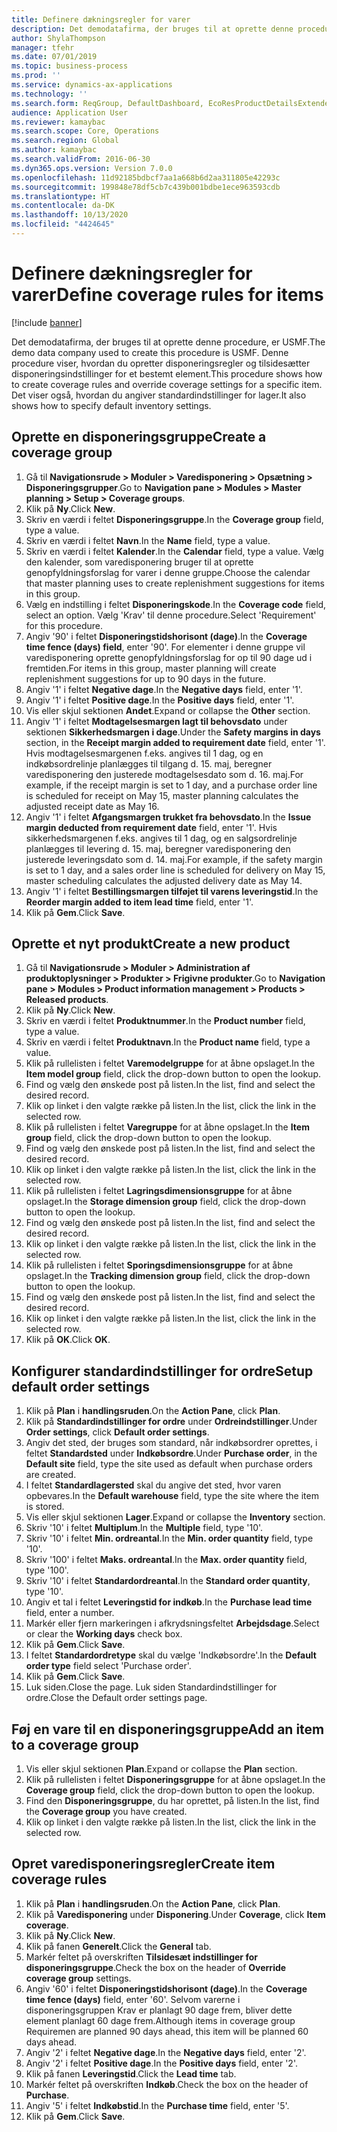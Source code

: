 ```yaml
---
title: Definere dækningsregler for varer
description: Det demodatafirma, der bruges til at oprette denne procedure, er USMF.
author: ShylaThompson
manager: tfehr
ms.date: 07/01/2019
ms.topic: business-process
ms.prod: ''
ms.service: dynamics-ax-applications
ms.technology: ''
ms.search.form: ReqGroup, DefaultDashboard, EcoResProductDetailsExtended, EcoResProductCreate, InventItemOrderSetup, ReqItemTable
audience: Application User
ms.reviewer: kamaybac
ms.search.scope: Core, Operations
ms.search.region: Global
ms.author: kamaybac
ms.search.validFrom: 2016-06-30
ms.dyn365.ops.version: Version 7.0.0
ms.openlocfilehash: 11d92185bdbcf7aa1a668b6d2aa311805e42293c
ms.sourcegitcommit: 199848e78df5cb7c439b001bdbe1ece963593cdb
ms.translationtype: HT
ms.contentlocale: da-DK
ms.lasthandoff: 10/13/2020
ms.locfileid: "4424645"
---
```

# <a name="define-coverage-rules-for-items"></a><span data-ttu-id="4e7a9-103">Definere dækningsregler for varer</span><span class="sxs-lookup"><span data-stu-id="4e7a9-103">Define coverage rules for items</span></span>

[!include [banner](../../includes/banner.md)]

<span data-ttu-id="4e7a9-104">Det demodatafirma, der bruges til at oprette denne procedure, er USMF.</span><span class="sxs-lookup"><span data-stu-id="4e7a9-104">The demo data company used to create this procedure is USMF.</span></span> <span data-ttu-id="4e7a9-105">Denne procedure viser, hvordan du opretter disponeringsregler og tilsidesætter disponeringsindstillinger for et bestemt element.</span><span class="sxs-lookup"><span data-stu-id="4e7a9-105">This procedure shows how to create coverage rules and override coverage settings for a specific item.</span></span> <span data-ttu-id="4e7a9-106">Det viser også, hvordan du angiver standardindstillinger for lager.</span><span class="sxs-lookup"><span data-stu-id="4e7a9-106">It also shows how to specify default inventory settings.</span></span>


## <a name="create-a-coverage-group"></a><span data-ttu-id="4e7a9-107">Oprette en disponeringsgruppe</span><span class="sxs-lookup"><span data-stu-id="4e7a9-107">Create a coverage group</span></span>
1. <span data-ttu-id="4e7a9-108">Gå til **Navigationsrude > Moduler > Varedisponering > Opsætning > Disponeringsgrupper**.</span><span class="sxs-lookup"><span data-stu-id="4e7a9-108">Go to **Navigation pane > Modules > Master planning > Setup > Coverage groups**.</span></span>
2. <span data-ttu-id="4e7a9-109">Klik på **Ny**.</span><span class="sxs-lookup"><span data-stu-id="4e7a9-109">Click **New**.</span></span>
3. <span data-ttu-id="4e7a9-110">Skriv en værdi i feltet **Disponeringsgruppe**.</span><span class="sxs-lookup"><span data-stu-id="4e7a9-110">In the **Coverage group** field, type a value.</span></span>
4. <span data-ttu-id="4e7a9-111">Skriv en værdi i feltet **Navn**.</span><span class="sxs-lookup"><span data-stu-id="4e7a9-111">In the **Name** field, type a value.</span></span>
5. <span data-ttu-id="4e7a9-112">Skriv en værdi i feltet **Kalender**.</span><span class="sxs-lookup"><span data-stu-id="4e7a9-112">In the **Calendar** field, type a value.</span></span> <span data-ttu-id="4e7a9-113">Vælg den kalender, som varedisponering bruger til at oprette genopfyldningsforslag for varer i denne gruppe.</span><span class="sxs-lookup"><span data-stu-id="4e7a9-113">Choose the calendar that master planning uses to create replenishment suggestions for items in this group.</span></span>  
6. <span data-ttu-id="4e7a9-114">Vælg en indstilling i feltet **Disponeringskode**.</span><span class="sxs-lookup"><span data-stu-id="4e7a9-114">In the **Coverage code** field, select an option.</span></span> <span data-ttu-id="4e7a9-115">Vælg 'Krav' til denne procedure.</span><span class="sxs-lookup"><span data-stu-id="4e7a9-115">Select 'Requirement' for this procedure.</span></span>  
7. <span data-ttu-id="4e7a9-116">Angiv '90' i feltet **Disponeringstidshorisont (dage)**.</span><span class="sxs-lookup"><span data-stu-id="4e7a9-116">In the **Coverage time fence (days) field**, enter '90'.</span></span> <span data-ttu-id="4e7a9-117">For elementer i denne gruppe vil varedisponering oprette genopfyldningsforslag for op til 90 dage ud i fremtiden.</span><span class="sxs-lookup"><span data-stu-id="4e7a9-117">For items in this group, master planning will create replenishment suggestions for up to 90 days in the future.</span></span>  
8. <span data-ttu-id="4e7a9-118">Angiv '1' i feltet **Negative dage**.</span><span class="sxs-lookup"><span data-stu-id="4e7a9-118">In the **Negative days** field, enter '1'.</span></span>
9. <span data-ttu-id="4e7a9-119">Angiv '1' i feltet **Positive dage**.</span><span class="sxs-lookup"><span data-stu-id="4e7a9-119">In the **Positive days** field, enter '1'.</span></span>
10. <span data-ttu-id="4e7a9-120">Vis eller skjul sektionen **Andet**.</span><span class="sxs-lookup"><span data-stu-id="4e7a9-120">Expand or collapse the **Other** section.</span></span>
11. <span data-ttu-id="4e7a9-121">Angiv '1' i feltet **Modtagelsesmargen lagt til behovsdato** under sektionen **Sikkerhedsmargen i dage**.</span><span class="sxs-lookup"><span data-stu-id="4e7a9-121">Under the **Safety margins in days** section, in the **Receipt margin added to requirement date** field, enter '1'.</span></span> <span data-ttu-id="4e7a9-122">Hvis modtagelsesmargenen f.eks. angives til 1 dag, og en indkøbsordrelinje planlægges til tilgang d. 15. maj, beregner varedisponering den justerede modtagelsesdato som d. 16. maj.</span><span class="sxs-lookup"><span data-stu-id="4e7a9-122">For example, if the receipt margin is set to 1 day, and a purchase order line is scheduled for receipt on May 15, master planning calculates the adjusted receipt date as May 16.</span></span>  
12. <span data-ttu-id="4e7a9-123">Angiv '1' i feltet **Afgangsmargen trukket fra behovsdato**.</span><span class="sxs-lookup"><span data-stu-id="4e7a9-123">In the **Issue margin deducted from requirement date** field, enter '1'.</span></span> <span data-ttu-id="4e7a9-124">Hvis sikkerhedsmargenen f.eks. angives til 1 dag, og en salgsordrelinje planlægges til levering d. 15. maj, beregner varedisponering den justerede leveringsdato som d. 14. maj.</span><span class="sxs-lookup"><span data-stu-id="4e7a9-124">For example, if the safety margin is set to 1 day, and a sales order line is scheduled for delivery on May 15, master scheduling calculates the adjusted delivery date as May 14.</span></span>  
13. <span data-ttu-id="4e7a9-125">Angiv '1' i feltet **Bestillingsmargen tilføjet til varens leveringstid**.</span><span class="sxs-lookup"><span data-stu-id="4e7a9-125">In the **Reorder margin added to item lead time** field, enter '1'.</span></span>
14. <span data-ttu-id="4e7a9-126">Klik på **Gem**.</span><span class="sxs-lookup"><span data-stu-id="4e7a9-126">Click **Save**.</span></span>

## <a name="create-a-new-product"></a><span data-ttu-id="4e7a9-127">Oprette et nyt produkt</span><span class="sxs-lookup"><span data-stu-id="4e7a9-127">Create a new product</span></span>
1. <span data-ttu-id="4e7a9-128">Gå til **Navigationsrude > Moduler > Administration af produktoplysninger > Produkter > Frigivne produkter**.</span><span class="sxs-lookup"><span data-stu-id="4e7a9-128">Go to **Navigation pane > Modules > Product information management > Products > Released products**.</span></span>
2. <span data-ttu-id="4e7a9-129">Klik på **Ny**.</span><span class="sxs-lookup"><span data-stu-id="4e7a9-129">Click **New**.</span></span>
3. <span data-ttu-id="4e7a9-130">Skriv en værdi i feltet **Produktnummer**.</span><span class="sxs-lookup"><span data-stu-id="4e7a9-130">In the **Product number** field, type a value.</span></span>
4. <span data-ttu-id="4e7a9-131">Skriv en værdi i feltet **Produktnavn**.</span><span class="sxs-lookup"><span data-stu-id="4e7a9-131">In the **Product name** field, type a value.</span></span>
5. <span data-ttu-id="4e7a9-132">Klik på rullelisten i feltet **Varemodelgruppe** for at åbne opslaget.</span><span class="sxs-lookup"><span data-stu-id="4e7a9-132">In the **Item model group** field, click the drop-down button to open the lookup.</span></span>
6. <span data-ttu-id="4e7a9-133">Find og vælg den ønskede post på listen.</span><span class="sxs-lookup"><span data-stu-id="4e7a9-133">In the list, find and select the desired record.</span></span>
7. <span data-ttu-id="4e7a9-134">Klik op linket i den valgte række på listen.</span><span class="sxs-lookup"><span data-stu-id="4e7a9-134">In the list, click the link in the selected row.</span></span>
8. <span data-ttu-id="4e7a9-135">Klik på rullelisten i feltet **Varegruppe** for at åbne opslaget.</span><span class="sxs-lookup"><span data-stu-id="4e7a9-135">In the **Item group** field, click the drop-down button to open the lookup.</span></span>
9. <span data-ttu-id="4e7a9-136">Find og vælg den ønskede post på listen.</span><span class="sxs-lookup"><span data-stu-id="4e7a9-136">In the list, find and select the desired record.</span></span>
10. <span data-ttu-id="4e7a9-137">Klik op linket i den valgte række på listen.</span><span class="sxs-lookup"><span data-stu-id="4e7a9-137">In the list, click the link in the selected row.</span></span>
11. <span data-ttu-id="4e7a9-138">Klik på rullelisten i feltet **Lagringsdimensionsgruppe** for at åbne opslaget.</span><span class="sxs-lookup"><span data-stu-id="4e7a9-138">In the **Storage dimension group** field, click the drop-down button to open the lookup.</span></span>
12. <span data-ttu-id="4e7a9-139">Find og vælg den ønskede post på listen.</span><span class="sxs-lookup"><span data-stu-id="4e7a9-139">In the list, find and select the desired record.</span></span>
13. <span data-ttu-id="4e7a9-140">Klik op linket i den valgte række på listen.</span><span class="sxs-lookup"><span data-stu-id="4e7a9-140">In the list, click the link in the selected row.</span></span>
14. <span data-ttu-id="4e7a9-141">Klik på rullelisten i feltet **Sporingsdimensionsgruppe** for at åbne opslaget.</span><span class="sxs-lookup"><span data-stu-id="4e7a9-141">In the **Tracking dimension group** field, click the drop-down button to open the lookup.</span></span>
15. <span data-ttu-id="4e7a9-142">Find og vælg den ønskede post på listen.</span><span class="sxs-lookup"><span data-stu-id="4e7a9-142">In the list, find and select the desired record.</span></span>
16. <span data-ttu-id="4e7a9-143">Klik op linket i den valgte række på listen.</span><span class="sxs-lookup"><span data-stu-id="4e7a9-143">In the list, click the link in the selected row.</span></span>
17. <span data-ttu-id="4e7a9-144">Klik på **OK**.</span><span class="sxs-lookup"><span data-stu-id="4e7a9-144">Click **OK**.</span></span>

## <a name="setup-default-order-settings"></a><span data-ttu-id="4e7a9-145">Konfigurer standardindstillinger for ordre</span><span class="sxs-lookup"><span data-stu-id="4e7a9-145">Setup default order settings</span></span>
1. <span data-ttu-id="4e7a9-146">Klik på **Plan** i **handlingsruden**.</span><span class="sxs-lookup"><span data-stu-id="4e7a9-146">On the **Action Pane**, click **Plan**.</span></span>
2. <span data-ttu-id="4e7a9-147">Klik på **Standardindstillinger for ordre** under **Ordreindstillinger**.</span><span class="sxs-lookup"><span data-stu-id="4e7a9-147">Under **Order settings**, click **Default order settings**.</span></span>
3. <span data-ttu-id="4e7a9-148">Angiv det sted, der bruges som standard, når indkøbsordrer oprettes, i feltet **Standardsted** under **Indkøbsordre**.</span><span class="sxs-lookup"><span data-stu-id="4e7a9-148">Under **Purchase order**, in the **Default site** field, type the site used as default when purchase orders are created.</span></span>
4. <span data-ttu-id="4e7a9-149">I feltet **Standardlagersted** skal du angive det sted, hvor varen opbevares.</span><span class="sxs-lookup"><span data-stu-id="4e7a9-149">In the **Default warehouse** field, type the site where the item is stored.</span></span>
5. <span data-ttu-id="4e7a9-150">Vis eller skjul sektionen **Lager**.</span><span class="sxs-lookup"><span data-stu-id="4e7a9-150">Expand or collapse the **Inventory** section.</span></span>
6. <span data-ttu-id="4e7a9-151">Skriv '10' i feltet **Multiplum**.</span><span class="sxs-lookup"><span data-stu-id="4e7a9-151">In the **Multiple** field, type '10'.</span></span>
7. <span data-ttu-id="4e7a9-152">Skriv '10' i feltet **Min. ordreantal**.</span><span class="sxs-lookup"><span data-stu-id="4e7a9-152">In the **Min. order quantity** field, type '10'.</span></span>
8. <span data-ttu-id="4e7a9-153">Skriv '100' i feltet **Maks. ordreantal**.</span><span class="sxs-lookup"><span data-stu-id="4e7a9-153">In the **Max. order quantity** field, type '100'.</span></span>
9. <span data-ttu-id="4e7a9-154">Skriv '10' i feltet **Standardordreantal**.</span><span class="sxs-lookup"><span data-stu-id="4e7a9-154">In the **Standard order quantity**, type '10'.</span></span>
10. <span data-ttu-id="4e7a9-155">Angiv et tal i feltet **Leveringstid for indkøb**.</span><span class="sxs-lookup"><span data-stu-id="4e7a9-155">In the **Purchase lead time** field, enter a number.</span></span>
11. <span data-ttu-id="4e7a9-156">Markér eller fjern markeringen i afkrydsningsfeltet **Arbejdsdage**.</span><span class="sxs-lookup"><span data-stu-id="4e7a9-156">Select or clear the **Working days** check box.</span></span>
12. <span data-ttu-id="4e7a9-157">Klik på **Gem**.</span><span class="sxs-lookup"><span data-stu-id="4e7a9-157">Click **Save**.</span></span>
13. <span data-ttu-id="4e7a9-158">I feltet **Standardordretype** skal du vælge 'Indkøbsordre'.</span><span class="sxs-lookup"><span data-stu-id="4e7a9-158">In the **Default order type** field select 'Purchase order'.</span></span>
14. <span data-ttu-id="4e7a9-159">Klik på **Gem**.</span><span class="sxs-lookup"><span data-stu-id="4e7a9-159">Click **Save**.</span></span>
15. <span data-ttu-id="4e7a9-160">Luk siden.</span><span class="sxs-lookup"><span data-stu-id="4e7a9-160">Close the page.</span></span> <span data-ttu-id="4e7a9-161">Luk siden Standardindstillinger for ordre.</span><span class="sxs-lookup"><span data-stu-id="4e7a9-161">Close the Default order settings page.</span></span>  

## <a name="add-an-item-to-a-coverage-group"></a><span data-ttu-id="4e7a9-162">Føj en vare til en disponeringsgruppe</span><span class="sxs-lookup"><span data-stu-id="4e7a9-162">Add an item to a coverage group</span></span>
1. <span data-ttu-id="4e7a9-163">Vis eller skjul sektionen **Plan**.</span><span class="sxs-lookup"><span data-stu-id="4e7a9-163">Expand or collapse the **Plan** section.</span></span>
2. <span data-ttu-id="4e7a9-164">Klik på rullelisten i feltet **Disponeringsgruppe** for at åbne opslaget.</span><span class="sxs-lookup"><span data-stu-id="4e7a9-164">In the **Coverage group** field, click the drop-down button to open the lookup.</span></span>
3. <span data-ttu-id="4e7a9-165">Find den **Disponeringsgruppe**, du har oprettet, på listen.</span><span class="sxs-lookup"><span data-stu-id="4e7a9-165">In the list, find the **Coverage group** you have created.</span></span>
4. <span data-ttu-id="4e7a9-166">Klik op linket i den valgte række på listen.</span><span class="sxs-lookup"><span data-stu-id="4e7a9-166">In the list, click the link in the selected row.</span></span>

## <a name="create-item-coverage-rules"></a><span data-ttu-id="4e7a9-167">Opret varedisponeringsregler</span><span class="sxs-lookup"><span data-stu-id="4e7a9-167">Create item coverage rules</span></span>
1. <span data-ttu-id="4e7a9-168">Klik på **Plan** i **handlingsruden**.</span><span class="sxs-lookup"><span data-stu-id="4e7a9-168">On the **Action Pane**, click **Plan**.</span></span>
2. <span data-ttu-id="4e7a9-169">Klik på **Varedisponering** under **Disponering**.</span><span class="sxs-lookup"><span data-stu-id="4e7a9-169">Under **Coverage**, click **Item coverage**.</span></span>
3. <span data-ttu-id="4e7a9-170">Klik på **Ny**.</span><span class="sxs-lookup"><span data-stu-id="4e7a9-170">Click **New**.</span></span>
4. <span data-ttu-id="4e7a9-171">Klik på fanen **Generelt**.</span><span class="sxs-lookup"><span data-stu-id="4e7a9-171">Click the **General** tab.</span></span>
5. <span data-ttu-id="4e7a9-172">Markér feltet på overskriften **Tilsidesæt indstillinger for disponeringsgruppe**.</span><span class="sxs-lookup"><span data-stu-id="4e7a9-172">Check the box on the header of **Override coverage group** settings.</span></span>
6. <span data-ttu-id="4e7a9-173">Angiv '60' i feltet **Disponeringstidshorisont (dage)**.</span><span class="sxs-lookup"><span data-stu-id="4e7a9-173">In the **Coverage time fence (days)** field, enter '60'.</span></span> <span data-ttu-id="4e7a9-174">Selvom varerne i disponeringsgruppen Krav er planlagt 90 dage frem, bliver dette element planlagt 60 dage frem.</span><span class="sxs-lookup"><span data-stu-id="4e7a9-174">Although items in coverage group Requiremen are planned 90 days ahead, this item will be planned 60 days ahead.</span></span>  
7. <span data-ttu-id="4e7a9-175">Angiv '2' i feltet **Negative dage**.</span><span class="sxs-lookup"><span data-stu-id="4e7a9-175">In the **Negative days** field, enter '2'.</span></span>
8. <span data-ttu-id="4e7a9-176">Angiv '2' i feltet **Positive dage**.</span><span class="sxs-lookup"><span data-stu-id="4e7a9-176">In the **Positive days** field, enter '2'.</span></span>
9. <span data-ttu-id="4e7a9-177">Klik på fanen **Leveringstid**.</span><span class="sxs-lookup"><span data-stu-id="4e7a9-177">Click the **Lead time** tab.</span></span>
10. <span data-ttu-id="4e7a9-178">Markér feltet på overskriften **Indkøb**.</span><span class="sxs-lookup"><span data-stu-id="4e7a9-178">Check the box on the header of **Purchase**.</span></span>
11. <span data-ttu-id="4e7a9-179">Angiv '5' i feltet **Indkøbstid**.</span><span class="sxs-lookup"><span data-stu-id="4e7a9-179">In the **Purchase time** field, enter '5'.</span></span>
12. <span data-ttu-id="4e7a9-180">Klik på **Gem**.</span><span class="sxs-lookup"><span data-stu-id="4e7a9-180">Click **Save**.</span></span>


